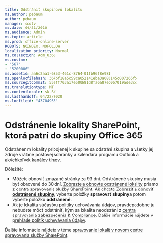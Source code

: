```yaml
---
title: Odstrániť skupinovú lokalitu
ms.author: pebaum
author: pebaum
manager: scotv
ms.date: 04/21/2020
ms.audience: Admin
ms.topic: article
ms.prod: office-online-server
ROBOTS: NOINDEX, NOFOLLOW
localization_priority: Normal
ms.collection: Adm_O365
ms.custom:
- "567"
- "5200006"
ms.assetid: aa6c2aa1-6853-461c-8764-01fb96f8e981
ms.openlocfilehash: 367bf18a5c59ca052141eba3a080145c007265f5
ms.sourcegitcommit: 55eff703a17e500681d8fa6a87eb067019ade3cc
ms.translationtype: MT
ms.contentlocale: sk-SK
ms.lasthandoff: 04/22/2020
ms.locfileid: "43704956"
---
```

# <a name="delete-a-sharepoint-site-that-belongs-to-an-office-365-group"></a>Odstránenie lokality SharePoint, ktorá patrí do skupiny Office 365

Odstránením lokality pripojenej k skupine sa odstráni skupina a všetky jej zdroje vrátane poštovej schránky a kalendára programu Outlook a akýchkoľvek kanálov tímov.
  
Dôležité:

- Môžete obnoviť zmazané stránky za 93 dní. Odstránené skupiny musia byť obnovené do 30 dní. [Zobrazte a obnovte odstránené lokality](https://admin.microsoft.com/sharepoint?page=recyclebin&modern=true) priamo z centra spravovania služby SharePoint. Ak chcete [Zobraziť a obnoviť **odstránené skupiny**](https://outlook.office.com/people/group/deleted), vyberte položky **spravovať skupiny**a potom vyberte položku **odstránené**.
- Ak je lokalita súčasťou politiky uchovávania údajov, pravdepodobne ju nebudete môcť odstrániť, kým sa lokalita neodstráni z [centra spravovania zabezpečenia & Compliance](https://protection.office.com/?rfr=AdminCenter#/retention). Ďalšie informácie nájdete v [prehľade politík uchovávania údajov](https://docs.microsoft.com/office365/securitycompliance/retention-policies#content-in-onedrive-accounts-and-sharepoint-sites).
  
Ďalšie informácie nájdete v téme [spravovanie lokalít v novom centre spravovania služby SharePoint](https://docs.microsoft.com/sharepoint/manage-sites-in-new-admin-center).
